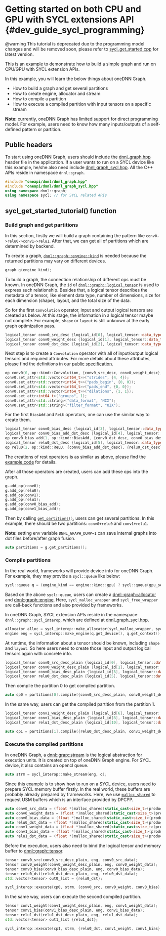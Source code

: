 # Getting started on both CPU and GPU with SYCL extensions API {#dev_guide_sycl_programming}

@warning This tutorial is deprecated due to the programming model changes and
will be removed soon, please refer to
[sycl_get_started.cpp](../../examples/cpp/sycl_get_started.cpp) for
latest version.

This is an example to demonstrate how to build a simple graph and run on CPU/GPU
with SYCL extension APIs.

In this example, you will learn the below things about oneDNN Graph.

- How to build a graph and get several partitions
- How to create engine, allocator and stream
- How to compile a partition
- How to execute a compiled partition with input tensors on a specific stream

**Note**: currently, oneDNN Graph has limited support for direct programming
model. For example, users need to know how many inputs/outputs of a self-defined
pattern or partition.

## Public headers

To start using oneDNN Graph, users should include the
[dnnl_graph.hpp](../../include/oneapi/dnnl/dnnl_graph.hpp) header file in the
application. If a user wants to run on a SYCL device like this example, he/she
also need include
[dnnl_graph_sycl.hpp](../../include/oneapi/dnnl/dnnl_graph_sycl.hpp). All the
C++ APIs reside in namespace `dnnl::graph`.

~~~cpp
#include "oneapi/dnnl/dnnl_graph.hpp"
#include "oneapi/dnnl/dnnl_graph_sycl.hpp"
using namespace dnnl::graph;
using namespace sycl; // for SYCL related APIs
~~~

## sycl_get_started_tutorial() function

### Build graph and get partitions

In this section, firstly we will build a graph containing the pattern like
`conv0->relu0->conv1->relu1`. After that, we can get all of partitions which are
determined by backend.

To create a graph,
[`dnnl::graph::engine::kind`](../../include/oneapi/dnnl/dnnl_graph.hpp#L259) is
needed because the returned partitions may vary on different devices.

~~~cpp
graph g(engine_kind);
~~~

To build a graph, the connection relationship of different ops must be known. In
oneDNN Graph, the `id` of
[`dnnl::graph::logical_tensor`](../../include/oneapi/dnnl/dnnl_graph.hpp#L365)
is used to express such relationship. Besides that, a logical tensor describes
the metadata of a tensor, like element data type, number of dimensions, size for
each dimension (shape), layout, and the total size of the data.

So for the first `Convolution` operator, input and output logical tensors are
created as below. At this stage, the information in a logical tensor maybe not
complete. For example, `shape` or `layout` is still unknown at the early graph
optimization pass.

~~~cpp
logical_tensor conv0_src_desc {logical_id[0], logical_tensor::data_type::f32, input_dims, logical_tensor::layout_type::undef};
logical_tensor conv0_weight_desc {logical_id[1], logical_tensor::data_type::f32, weight_dims,logical_tensor::layout_type::undef};
logical_tensor conv0_dst_desc {logical_id[2], logical_tensor::data_type::f32, dst_dims, logical_tensor::layout_type::undef};
~~~

Next step is to create a `Convolution` operator with all of input/output logical
tensors and required attributes. For more details about these attributes, please
find the definitions in our [public
specification](https://spec.oneapi.com/onednn-graph/latest/ops/convolution/Convolution_1.html).

~~~cpp
op conv0(0, op::kind::Convolution, {conv0_src_desc, conv0_weight_desc}, {conv0_dst_desc}, "conv0");
conv0.set_attr<std::vector<int64_t>>("strides", {4, 4});
conv0.set_attr<std::vector<int64_t>>("pads_begin", {0, 0});
conv0.set_attr<std::vector<int64_t>>("pads_end", {0, 0});
conv0.set_attr<std::vector<int64_t>>("dilations", {1, 1});
conv0.set_attr<int64_t>("groups", 1);
conv0.set_attr<std::string>("data_format", "NCX");
conv0.set_attr<std::string>("filter_format", "OIX");
~~~

For the first `BiasAdd` and `ReLU` operators, one can use the similar way to
create them.

~~~cpp
logical_tensor conv0_bias_desc {logical_id[3], logical_tensor::data_type::f32, bias_dims, logical_tensor::layout_type::undef};
logical_tensor conv0_bias_add_dst_desc {logical_id[4], logical_tensor::data_type::f32, dst_dims, logical_tensor::layout_type::undef};
op conv0_bias_add(1, op::kind::BiasAdd, {conv0_dst_desc, conv0_bias_desc}, {conv0_bias_add_dst_desc}, "conv0_bias_add");
logical_tensor relu0_dst_desc {logical_id[5], logical_tensor::data_type::f32, dst_dims, logical_tensor::layout_type::undef};
op relu0(2, op::kind::ReLU, {conv0_bias_add_dst_desc}, {relu0_dst_desc}, "relu0");
~~~

The creations of rest operators is as similar as above, please find the [example
code](../../examples/cpp/src/sycl_get_started.cpp#L141) for details.

After all those operators are created, users can add these ops into the graph.

~~~cpp
g.add_op(conv0);
g.add_op(relu0);
g.add_op(conv1);
g.add_op(relu1);
g.add_op(conv0_bias_add);
g.add_op(conv1_bias_add);
~~~

Then by calling
[`get_partitions()`](../../include/oneapi/dnnl/dnnl_graph.hpp#L1894), users can
get several partitions. In this example, there should be two partitions:
`conv0+relu0` and `conv1+relu1`.

**Note**: setting env variable `DNNL_GRAPH_DUMP=1` can save internal graphs into
dot files before/after graph fusion.

~~~cpp
auto partitions = g.get_partitions();
~~~

### Compile partitions

In the real world, frameworks will provide device info for oneDNN Graph. For
example, they may provide a `sycl::queue` like below:

~~~cpp
sycl::queue q = (engine_kind == engine::kind::gpu) ? sycl::queue(gpu_selector {}) : sycl::queue(cpu_selector {});
~~~

Based on the above `sycl::queue`, users can create a
[dnnl::graph::allocator](../../include/oneapi/dnnl/dnnl_graph.hpp#L215) and
[dnnl::graph::engine](../../include/oneapi/dnnl/dnnl_graph.hpp#L254). Here,
`sycl_malloc_wrapper` and `sycl_free_wrapper` are call-back functions and also
provided by frameworks.

In oneDNN Graph, SYCL extension APIs reside in the namespace
`dnnl::graph::sycl_interop`, which are defined at
[dnnl_graph_sycl.hpp](../../include/oneapi/dnnl/dnnl_graph_sycl.hpp).

~~~cpp
allocator alloc = sycl_interop::make_allocator(sycl_malloc_wrapper, sycl_free_wrapper);
engine eng = sycl_interop::make_engine(q.get_device(), q.get_context(), alloc);
~~~

At runtime, the information about a tensor should be known, including `shape`
and `layout`. So here users need to create those input and output logical
tensors again with concrete info.

~~~cpp
logical_tensor conv0_src_desc_plain {logical_id[0], logical_tensor::data_type::f32, input_dims, logical_tensor::layout_type::strided};
logical_tensor conv0_weight_desc_plain {logical_id[1], logical_tensor::data_type::f32, weight_dims, logical_tensor::layout_type::strided};
logical_tensor conv0_bias_desc_plain {logical_id[3], logical_tensor::data_type::f32, bias_dims, logical_tensor::layout_type::strided};
logical_tensor relu0_dst_desc_plain {logical_id[5], logical_tensor::data_type::f32, dst_dims, logical_tensor::layout_type::strided};
~~~

Then compile the partition 0 to get compiled partition.

~~~cpp
auto cp0 = partitions[0].compile({conv0_src_desc_plain, conv0_weight_desc_plain, conv0_bias_desc_plain}, {relu0_dst_desc_plain}, eng);
~~~

In the same way, users can get the compiled partition from the partition 1.

~~~cpp
logical_tensor conv1_weight_desc_plain {logical_id[6], logical_tensor::data_type::f32, weight1_dims, logical_tensor::layout_type::strided};
logical_tensor conv1_bias_desc_plain {logical_id[8], logical_tensor::data_type::f32, bias1_dims, logical_tensor::layout_type::strided};
logical_tensor relu1_dst_desc_plain {logical_id[10], logical_tensor::data_type::f32, dst1_dims, logical_tensor::layout_type::strided};

auto cp1 = partitions[1].compile({relu0_dst_desc_plain, conv1_weight_desc_plain, conv1_bias_desc_plain}, {relu1_dst_desc_plain}, eng);
~~~

### Execute the compiled partitions

In oneDNN Graph, a
[dnnl::grap::stream](../../include/oneapi/dnnl/dnnl_graph.hpp#L318) is the
logical abstraction for execution units. It is created on top of oneDNN Graph
engine. For SYCL device, it also contains an opencl queue.

~~~cpp
auto strm = sycl_interop::make_stream(eng, q);
~~~

Since this example is to show how to run on a SYCL device, users need to prepare
SYCL memory buffer firstly. In the real world, these buffers are probably
already prepared by frameworks. Here, we use
[`malloc_shared`](https://oneapi-src.github.io/DPCPP_Reference/iface/usm-malloc.html#sycl-malloc-shared)
to request USM buffers which is an interface provided by DPCPP.

~~~cpp
auto conv0_src_data = (float *)malloc_shared(static_cast<size_t>(product(input_dims)) * sizeof(float), q.get_device(), q.get_context());
auto conv0_weight_data = (float *)malloc_shared(static_cast<size_t>(product(weight_dims)) * sizeof(float), q.get_device(), q.get_context());
auto conv0_bias_data = (float *)malloc_shared(static_cast<size_t>(product(bias_dims)) * sizeof(float), q.get_device(), q.get_context());
auto relu0_dst_data = (float *)malloc_shared(static_cast<size_t>(product(dst_dims)) * sizeof(float), q.get_device(), q.get_context());
auto conv1_weight_data = (float *)malloc_shared(static_cast<size_t>(product(weight1_dims)) * sizeof(float), q.get_device(), q.get_context());
auto conv1_bias_data = (float *)malloc_shared(static_cast<size_t>(product(bias1_dims)) * sizeof(float), q.get_device(), q.get_context());
auto relu1_dst_data = (float *)malloc_shared(static_cast<size_t>(product(dst1_dims)) * sizeof(float), q.get_device(), q.get_context());
~~~

Before the execution, users also need to bind the logical tensor and memory
buffer to [dnnl::graph::tensor](../../include/oneapi/dnnl/dnnl_graph.hpp#L678).

~~~cpp
tensor conv0_src(conv0_src_desc_plain, eng, conv0_src_data);
tensor conv0_weight(conv0_weight_desc_plain, eng, conv0_weight_data);
tensor conv0_bias(conv0_bias_desc_plain, eng, conv0_bias_data);
tensor relu0_dst(relu0_dst_desc_plain, eng, relu0_dst_data);
std::vector<tensor> out0_list = {relu0_dst};

sycl_interop::execute(cp0, strm, {conv0_src, conv0_weight, conv0_bias}, out0_list);
~~~

In the same way, users can execute the second compiled partition.

~~~cpp
tensor conv1_weight(conv1_weight_desc_plain, eng, conv1_weight_data);
tensor conv1_bias(conv1_bias_desc_plain, eng, conv1_bias_data);
tensor relu1_dst(relu1_dst_desc_plain, eng, relu1_dst_data);
std::vector<tensor> out1_list {relu1_dst};

sycl_interop::execute(cp1, strm, {relu0_dst, conv1_weight, conv1_bias}, out1_list);
~~~
